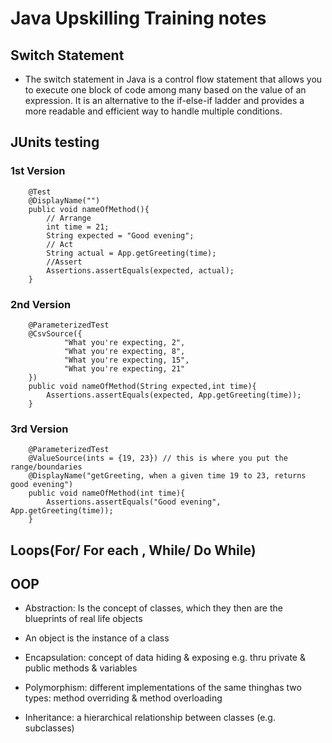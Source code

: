 # Java Upskilling Training notes

## Switch Statement
* The switch statement in Java is a control flow statement that allows you to execute one block of code among many based on the value of an expression. It is an alternative to the if-else-if ladder and provides a more readable and efficient way to handle multiple conditions.

## JUnits testing
### 1st Version
```
    @Test
    @DisplayName("")
    public void nameOfMethod(){
        // Arrange
        int time = 21;
        String expected = "Good evening";
        // Act
        String actual = App.getGreeting(time);
        //Assert
        Assertions.assertEquals(expected, actual);
    }
```
### 2nd Version
```
    @ParameterizedTest
    @CsvSource({
            "What you're expecting, 2",
            "What you're expecting, 8",
            "What you're expecting, 15",
            "What you're expecting, 21"
    })
    public void nameOfMethod(String expected,int time){
        Assertions.assertEquals(expected, App.getGreeting(time));
    }
```

### 3rd Version
```
    @ParameterizedTest
    @ValueSource(ints = {19, 23}) // this is where you put the range/boundaries
    @DisplayName("getGreeting, when a given time 19 to 23, returns good evening")
    public void nameOfMethod(int time){
        Assertions.assertEquals("Good evening", App.getGreeting(time));
    }
```


## Loops(For/ For each , While/ Do While)




## OOP
* Abstraction: Is the concept of classes, which they then are the blueprints of real life objects
* An object is the instance of a class

* Encapsulation: concept of data hiding & exposing e.g. thru private & public methods & variables
* Polymorphism: different implementations of the same thinghas two types: method overriding & method overloading
* Inheritance: a hierarchical relationship between classes (e.g. subclasses)
